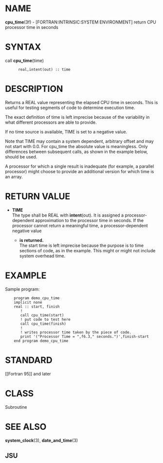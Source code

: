 # NAME

**cpu\_time**(3f) - \[FORTRAN:INTRINSIC:SYSTEM ENVIRONMENT\] return CPU
processor time in seconds

# SYNTAX

call **cpu\_time**(time)

``` 
      real,intent(out) :: time
```

# DESCRIPTION

Returns a REAL value representing the elapsed CPU time in seconds. This
is useful for testing segments of code to determine execution time.

The exact definition of time is left imprecise because of the
variability in what different processors are able to provide.

If no time source is available, TIME is set to a negative value.

Note that TIME may contain a system dependent, arbitrary offset and may
not start with 0.0. For cpu\_time the absolute value is meaningless.
Only differences between subsequent calls, as shown in the example
below, should be used.

A processor for which a single result is inadequate (for example, a
parallel processor) might choose to provide an additional version for
which time is an array.

# RETURN VALUE

  - **TIME**  
    The type shall be REAL with **intent**(out). It is assigned a
    processor-dependent approximation to the processor time in seconds.
    If the processor cannot return a meaningful time, a
    processor-dependent negative value
    
      - **is returned.**  
        The start time is left imprecise because the purpose is to time
        sections of code, as in the example. This might or might not
        include system overhead time.

# EXAMPLE

Sample program:

``` 
    program demo_cpu_time
    implicit none
    real :: start, finish
       !
       call cpu_time(start)
       ! put code to test here
       call cpu_time(finish)
       !
       ! writes processor time taken by the piece of code.
       print '("Processor Time = ",f6.3," seconds.")',finish-start
    end program demo_cpu_time
```

# STANDARD

\[\[Fortran 95\]\] and later

# CLASS

Subroutine

# SEE ALSO

**system\_clock**(3), **date\_and\_time**(3)

## JSU
